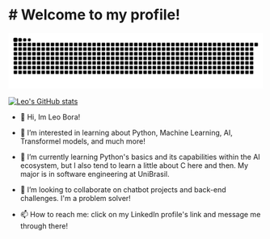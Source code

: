 <H1> # Welcome to my profile! </H1>

![snakegrid](https://github.com/leonardobora/leonardobora/blob/output/github-contribution-grid-snake-dark.svg)

[![Leo's GitHub stats](https://github-readme-stats.vercel.app/api?username=leonardobora)](https://github.com/anuraghazra/github-readme-stats)

- 👋 Hi, Im Leo Bora!

- 👀 I’m interested in learning about Python, Machine Learning, AI, Transformel models, and much more!

- 🌱 I’m currently learning Python's basics and its capabilities within the AI ecosystem, but I also tend to learn a little about C here and then. My major is in software engineering at UniBrasil. 

- 💞️ I’m looking to collaborate on chatbot projects and back-end challenges. I'm a problem solver!

- 📫 How to reach me: click on my LinkedIn profile's link and message me through there!
